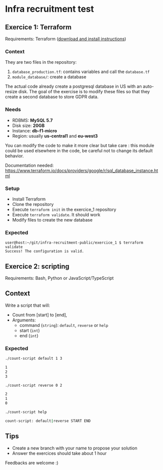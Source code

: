 # Infra recruitment test

## Exercice 1: Terraform

Requirements: Terraform ([download and install instructions](https://www.terraform.io/downloads.html))

### Context

They are two files in the repository:

1. `database_production.tf`: contains variables and call the `database.tf`
2. `module_database/`: create a database

The actual code already create a postgresql database in US with an auto-resize disk. 
The goal of the exercise is to modify these files so that they create a second database to store GDPR data.

### Needs

- RDBMS: **MySQL 5.7**
- Disk size: **20GB**
- Instance: **db-f1-micro**
- Region: usually **us-central1** and **eu-west3**

You can modify the code to make it more clear but take care : this module could be used elsewhere in the code, be careful not to change its default behavior.

Documentation needed: https://www.terraform.io/docs/providers/google/r/sql_database_instance.html

### Setup

- Install Terraform
- Clone the repository
- Execute `terraform init` in the exercice_1 repository
- Execute `terraform validate`. It should work
- Modify files to create the new database

### Expected

```
user@host:~/git/infra-recruitment-public/exercice_1 $ terraform validate
Success! The configuration is valid.
```

## Exercice 2: scripting

Requirements: Bash, Python or JavaScript/TypeScript

## Context

Write a script that will:

- Count from [start] to [end],
- Arguments:
  - command (`string`): `default`, `reverse` or `help`
  - start (`int`)
  - end (`int`)

### Expected

```sh
./count-script default 1 3

1
2
3
```

```sh
./count-script reverse 0 2

2
1
0
```

```sh
./count-script help

count-script: default|reverse START END
```

## Tips

- Create a new branch with your name to propose your solution
- Answer the exercices should take about 1 hour

Feedbacks are welcome :)
